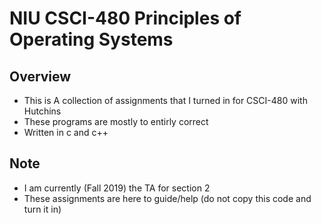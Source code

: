 # NIU CSCI-480 Principles of Operating Systems
## Overview
- This is A collection of assignments that I turned in for CSCI-480 with Hutchins
- These programs are mostly to entirly correct
- Written in c and c++
## Note
- I am currently (Fall 2019) the TA for section 2
- These assignments are here to guide/help (do not copy this code and turn it in)
